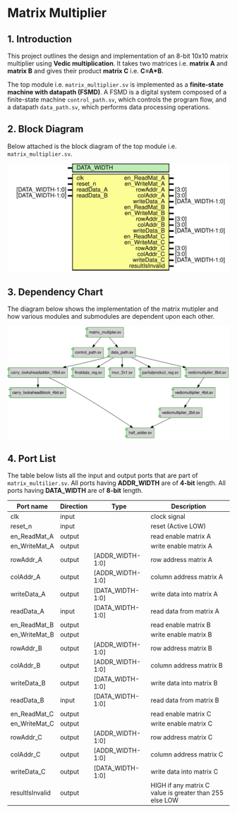 # Matrix Multiplier

## 1. Introduction
This project outlines the design and implementation of an 8-bit 10x10 matrix multiplier using **Vedic multiplication**. It takes two matrices i.e. **matrix A** and **matrix B** and gives their product **matrix C** i.e. **C=A*B**.  

The top module i.e. `matrix_multiplier.sv` is implemented as a **finite-state machine with datapath (FSMD)**. A FSMD is a digital system composed of a finite-state machine `control_path.sv`, which controls the program flow, and a datapath `data_path.sv`, which performs data processing operations.

## 2. Block Diagram
Below attached is the block diagram of the top module i.e. `matrix_multiplier.sv`.

![Diagram](/docs/matrix_multipler.svg "Diagram")

## 3. Dependency Chart
The diagram below shows the implementation of the matrix mutipler and how various modules and submodules are dependent upon each other.

![Diagram](/docs/dependency_graph.svg "Diagram")

## 4. Port List
The table below lists all the input and output ports that are part of `matrix_multilier.sv`. 
All ports having **ADDR_WIDTH** are of **4-bit** length.
All ports having **DATA_WIDTH** are of **8-bit** length.

| Port name       | Direction | Type             | Description |
| --------------- | --------- | ---------------- | ----------- |
| clk             | input     |                  | clock signal             |
| reset_n         | input     |                  | reset (Active LOW)       |
| en_ReadMat_A    | output    |                  | read enable matrix A     |
| en_WriteMat_A   | output    |                  | write enable matrix A    |
| rowAddr_A       | output    | [ADDR_WIDTH-1:0] | row address matrix A     |
| colAddr_A       | output    | [ADDR_WIDTH-1:0] | column address matrix A  |
| writeData_A     | output    | [DATA_WIDTH-1:0] | write data into matrix A |
| readData_A      | input     | [DATA_WIDTH-1:0] | read data from matrix A  |
| en_ReadMat_B    | output    |                  | read enable matrix B     |
| en_WriteMat_B   | output    |                  | write enable matrix B    |
| rowAddr_B       | output    | [ADDR_WIDTH-1:0] | row address matrix B     |
| colAddr_B       | output    | [ADDR_WIDTH-1:0] | column address matrix B  |
| writeData_B     | output    | [DATA_WIDTH-1:0] | write data into matrix B |
| readData_B      | input     | [DATA_WIDTH-1:0] | read data from matrix B  |
| en_ReadMat_C    | output    |                  | read enable matrix C     |
| en_WriteMat_C   | output    |                  | write enable matrix C    |
| rowAddr_C       | output    | [ADDR_WIDTH-1:0] | row address matrix C     |
| colAddr_C       | output    | [ADDR_WIDTH-1:0] | column address matrix C  |
| writeData_C     | output    | [DATA_WIDTH-1:0] | write data into matrix C |
| resultIsInvalid | output    |                  | HIGH if any matrix C value is greater than 255 else LOW  |

